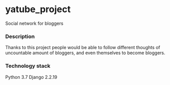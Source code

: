# yatube_project
Social network for bloggers
### Description
Thanks to this project people would be able to follow different thoughts of uncountable amount of bloggers, and even themselves to become bloggers.
### Technology stack
Python 3.7
Django 2.2.19

